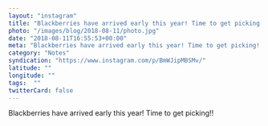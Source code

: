 ```yaml
---
layout: "instagram"
title: "Blackberries have arrived early this year! Time to get picking!!"
photo: "/images/blog/2018-08-11/photo.jpg"
date: "2018-08-11T16:55:53+00:00"
meta: "Blackberries have arrived early this year! Time to get picking!!"
category: "Notes"
syndication: "https://www.instagram.com/p/BmWJipMBSMv/"
latitude: ""
longitude: ""
tags:  ""
twitterCard: false
---
```

Blackberries have arrived early this year! Time to get picking!!
